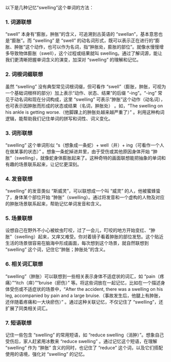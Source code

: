 以下是几种记忆“swelling”这个单词的方法：

### 1. 词源联想
“swell” 本身有“膨胀，肿胀”的含义，可追溯到古英语的 “swellan”，基本意思也是“膨胀”。而 “swelling” 是 “swell” 的动名词形式，既可以表示正在进行的“膨胀、肿胀”这个动作，也可以作为名词，指“肿胀处，膨胀的部位”。就像水慢慢增多导致物体膨胀（swell），这个过程或结果就叫 swelling。通过了解词源，能让我们更清晰把握单词含义的演变，加深对 “swelling” 的理解和记忆。 

### 2. 词根词缀联想
虽然 “swelling” 没有典型常见词根词缀，但可看作 “swell”（膨胀，肿胀，可视为一个基础词根样的部分）加上表示“动作、状态、结果”的后缀 “-ing”。“-ing” 常见于动名词和现在分词构成，这里 “swelling” 可表示“肿胀”这个动作（动名词），也可表示因肿胀而形成的状态或结果（名词，肿胀处） 。如，“The swelling on his ankle is getting worse.（他脚踝上的肿胀处越来越严重了）” 。利用这种构词逻辑，能帮助我们记住单词的拼写和词性、词义变化。

### 3. 词形联想
“swelling” 这个单词形似 “s（想象成一条蛇）+ well（井）+ ing（可看作一个人在做某事的状态）” 。想象一条蛇掉进井里，由于受伤或其他原因身体开始 “肿胀”（swelling），就像蛇身体膨胀起来了。这种奇特的画面联想能把抽象的单词和有趣的场景联系起来，让记忆更深刻。

### 4. 发音联想
“swelling” 的发音类似 “斯威灵”，可以联想成一个叫 “威灵” 的人，他被蜜蜂蛰了，身体某个部位开始 “肿胀”（swelling）。通过将发音和一个虚构的人物及对应的肿胀场景联系起来，帮助记忆单词发音和含义。 

### 5. 场景联想
设想自己在野外不小心被蚊虫叮咬，过了一会儿，叮咬的地方开始变红、“肿胀”（swelling）起来，又痒又难受。你对着镜子看着肿胀的部位发愁。这个贴近生活的场景很容易在脑海中形成画面，每次想到这个场景，就自然联想到 “swelling” 这个词，记住它“肿胀；肿胀处”的含义。

### 6. 相关词汇联想
“swelling”（肿胀）可以联想到一些相关表示身体不适症状的词汇，如 “pain（疼痛）”“itch（痒）”“bruise（瘀伤）” 等。将这些词放在一起记忆，比如在一个描述身体受伤或不适症状的场景中，“After the accident, there was a swelling on his leg, accompanied by pain and a large bruise.（事故发生后，他腿上有肿胀，还伴随着疼痛和一大块瘀伤）” 。通过这种关联记忆，不仅记住了 “swelling”，还扩展了同类相关词汇。 

### 7. 短语联想
记住一些包含 “swelling” 的常用短语，如 “reduce swelling（消肿）”。想象自己受伤后，家人赶紧用冰敷来 “reduce swelling” 。通过记忆这个短语，在理解 “swelling” 作为 “肿胀” 含义的同时，也记住了 “reduce” 这个词，以及它们搭配使用的语境，强化对 “swelling” 的记忆。 